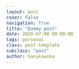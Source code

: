 ```yaml
---
layout: post
cover: False
navigation: True
title: "Dummy post"
date: 2020-07-08 00:00:00
tags: personal
class: post-template
subclass: "post"
author: hanykowska
---
```

